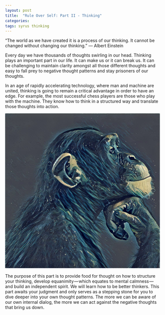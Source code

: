 ```yaml
---
layout: post
title:  "Rule Over Self: Part II - Thinking"
categories: 
tags: syrus thinking
---
```



“The world as we have created it is a process of our thinking. It cannot be changed without changing our thinking.”
— Albert Einstein

Every day we have thousands of thoughts swirling in our head. Thinking plays an important part in our life. It can make us or it can break us. It can be challenging to maintain clarity amongst all those different thoughts and easy to fall prey to negative thought patterns and stay prisoners of our thoughts.

In an age of rapidly accelerating technology, where man and machine are united, thinking is going to remain a critical advantage in order to have an edge. For example, the most successful chess players are those who play with the machine. They know how to think in a structured way and translate those thoughts into action.

<img src="/media/thinking.jpg" />


The purpose of this part is to provide food for thought on how to structure your thinking, develop equanimity — which equates to mental calmness — and build an independent spirit. We will learn how to be better thinkers. This part awaits your judgment and only serves as a stepping stone for you to dive deeper into your own thought patterns. The more we can be aware of our own internal dialog, the more we can act against the negative thoughts that bring us down.